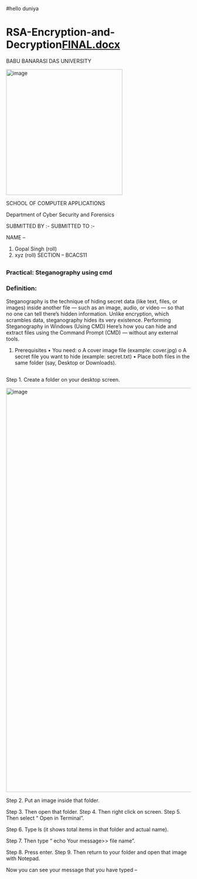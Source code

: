 #hello duniya
# RSA-Encryption-and-Decryption[FINAL.docx](https://github.com/user-attachments/files/22748157/FINAL.docx)

BABU BANARASI DAS UNIVERSITY

  <img width="317" height="342" alt="image" src="https://github.com/user-attachments/assets/d04d3bd4-9e88-4e5c-9612-8bfa0271a68c" />

SCHOOL OF COMPUTER APPLICATIONS 

Department of Cyber Security and Forensics


SUBMITTED BY :-                                   	                                                                             SUBMITTED TO :-
                                                          
NAME – 
1. Gopal Singh (roll)
2. xyz (roll)
SECTION – BCACS11


##
### Practical:  Steganography using cmd
### Definition:

Steganography is the technique of hiding secret data (like text, files, or images) inside another file — such as an image, audio, or video — so that no one can tell there’s hidden information.
Unlike encryption, which scrambles data, steganography hides its very existence.
Performing Steganography in Windows (Using CMD)
Here’s how you can hide and extract files using the Command Prompt (CMD) — without any external tools.
1. Prerequisites
•	You need:
o	A cover image file (example: cover.jpg)
o	A secret file you want to hide (example: secret.txt)
•	Place both files in the same folder (say, Desktop or Downloads).
##
Step 1. Create a folder on your desktop screen.

<img width="894" height="1100" alt="image" src="https://github.com/user-attachments/assets/e0453825-f4ad-4945-a919-06db6c19d24e" />

 
Step 2. Put an  image inside that folder.
 
Step 3. Then open that folder.
Step 4. Then right click on screen.
Step 5. Then select “ Open in Terminal”.
 
Step 6. Type ls (it shows total items in  that folder and actual name).





 
Step 7. Then type  “ echo Your message>> file name”.
 
Step 8. Press enter.
Step 9. Then return to your folder and open that image with Notepad.
 
Now you can see your message that you have typed –

